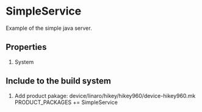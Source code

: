 # SimpleService
Example of the simple java server.

## Properties
1. System

## Include to the build system
1. Add product pakage:
device/linaro/hikey/hikey960/device-hikey960.mk
PRODUCT_PACKAGES += SimpleService